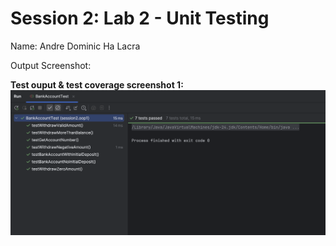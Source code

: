 <h1>Session 2: Lab 2 - Unit Testing</h1>
Name: Andre Dominic Ha Lacra

Output Screenshot:

<strong>Test ouput & test coverage screenshot 1:</strong>
![Alt text](test-output-coverage/Session-Lab2-TestCase1.png)

